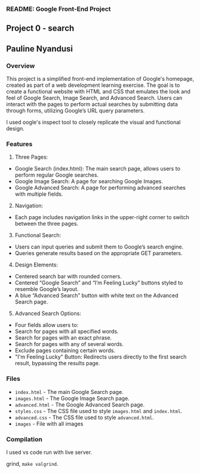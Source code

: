 ### README: Google Front-End Project
## Project 0 - search
## Pauline Nyandusi

### Overview

This project is a simplified front-end implementation of Google's homepage, created as part of a web development learning exercise. The goal is to create a functional website with HTML and CSS that emulates the look and feel of Google Search, Image Search, and Advanced Search. Users can interact with the pages to perform actual searches by submitting data through forms, utilizing Google’s URL query parameters.

I used oogle's inspect tool to closely replicate the visual and functional design. 

### Features
1. Three Pages:

* Google Search (index.html): The main search page, allows users to perform regular  Google searches.
* Google Image Search: A page for searching Google Images.
* Google Advanced Search: A page for performing advanced searches with multiple fields.

2. Navigation:

* Each page includes navigation links in the upper-right corner to switch between the three pages.

3. Functional Search:

* Users can input queries and submit them to Google’s search engine.
* Queries generate results based on the appropriate GET parameters.

4. Design Elements:

* Centered search bar with rounded corners.
* Centered “Google Search” and “I’m Feeling Lucky” buttons styled to resemble Google’s layout.
* A blue “Advanced Search” button with white text on the Advanced Search page.


5. Advanced Search Options:

* Four fields allow users to:
* Search for pages with all specified words.
* Search for pages with an exact phrase.
* Search for pages with any of several words.
* Exclude pages containing certain words.
* "I'm Feeling Lucky" Button:
Redirects users directly to the first search result, bypassing the results page.


### Files

* `index.html` - The main Google Search page.
* `images.html` - The Google Image Search page.
* `advanced.html` - The Google Advanced Search page.
* `styles.css` - The CSS file used to style `images.html` and `index.html`.
* `advanced.css` - The CSS file used to style `advanced.html`.
* `images` - File with all images

### Compilation

I used vs code run with live server.

grind, `make valgrind`.
